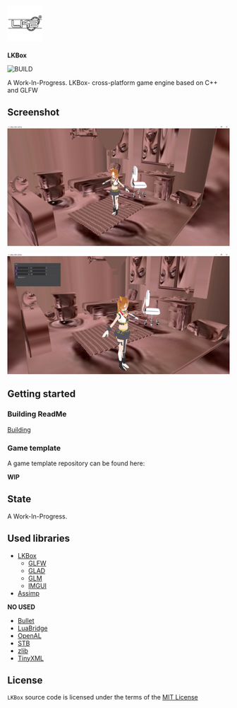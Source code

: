##  ![LakoMoor Dev](docs/logo.png) 
**LKBox**

![BUILD](https://img.shields.io/appveyor/build/LAKOMOOR/LKBOX?logo=CMAKE&style=plastic)

A Work-In-Progress. LKBox- cross-platform game engine based on C++ and GLFW 

## Screenshot

![LKBox](docs/screenshot/first.PNG)

![LKBox](docs/screenshot/second.PNG)

## Getting started
### Building ReadMe
[Building](docs/README.MD)

### Game template
A game template repository can be found here:

**WIP**

## State
A Work-In-Progress.

## Used libraries
* [LKBox](https://github.com/lakomoor/lkbox)
  * [GLFW]()
  * [GLAD]()
  * [GLM]()
  * [IMGUI]()
* [Assimp]()

**NO USED**
* [Bullet]()
* [LuaBridge]()
* [OpenAL]()
* [STB]()
* [zlib]()
* [TinyXML]()

## License

`LKBox` source code is licensed under the terms of the [MIT License](https://github.com/LakoMoor/LKBox/blob/master/LICENSE)
